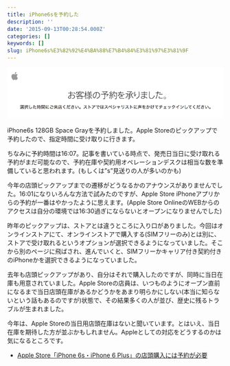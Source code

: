 ```yaml
---
title: iPhone6sを予約した
description: ''
date: '2015-09-13T00:28:54.000Z'
categories: []
keywords: []
slug: iPhone6s%E3%82%92%E4%BA%88%E7%B4%84%E3%81%97%E3%81%9F
---
```

![](1__Xot8yl25JfpMqT__hkyx9ww.png)

iPhone6s 128GB Space Grayを予約しました。Apple Storeのピックアップで予約したので、指定時間に受け取りに行きます。

ちなみに予約時間は16:07。記事を書いている時点で、発売日当日に受け取れる予約がまだ可能なので、予約在庫や契約用オペレーションデスクは相当な数を準備していると思われます。(もしくは”s”見送りの人が多いのかも)

今年の店頭ピックアップまでの遷移がどうなるかのアナウンスがありませんでした。16:01になりいろんな方法で試みたのですが、Apple Store iPhoneアプリからの予約が一番はやかったように思えます。(Apple Store OnlineのWEBからのアクセスは自分の環境では16:30過ぎにならないとオープンになりませんでした)

昨年のピックアップは、ストアとは違うところに入り口がありました。今回はオンラインストアにて、オンラインストアで購入する(SIMフリーのみ)とは別に、ストアで受け取れるというオプションが選択できるようになっていました。そこから別のページに飛ばされ、進んでいくと、SIMフリーかキャリア付き契約付きのiPhoneかを選択できるようになっていました。

去年も店頭ピックアップがあり、自分はそれで購入したのですが、同時に当日在庫も用意されていました。Apple Storeの店員は、いつものようにオープン直前になるまで当日店頭在庫があるかどうかをあまり明らかにしない(本当に知らないという話もあるのですが)状態で、その結果多くの人が並び、歴史に残るトラブルが生まれました。

今年は、Apple Storeの当日用店頭在庫はないと聞いています。とはいえ、当日在庫を期待した方が並ぶかもしれません。Appleとしての対応をどうするのかは気になるところです。

*   [Apple Store「iPhone 6s・iPhone 6 Plus」の店頭購入には予約が必要](http://www.macotakara.jp/blog/apple_store/entry-27942.html)